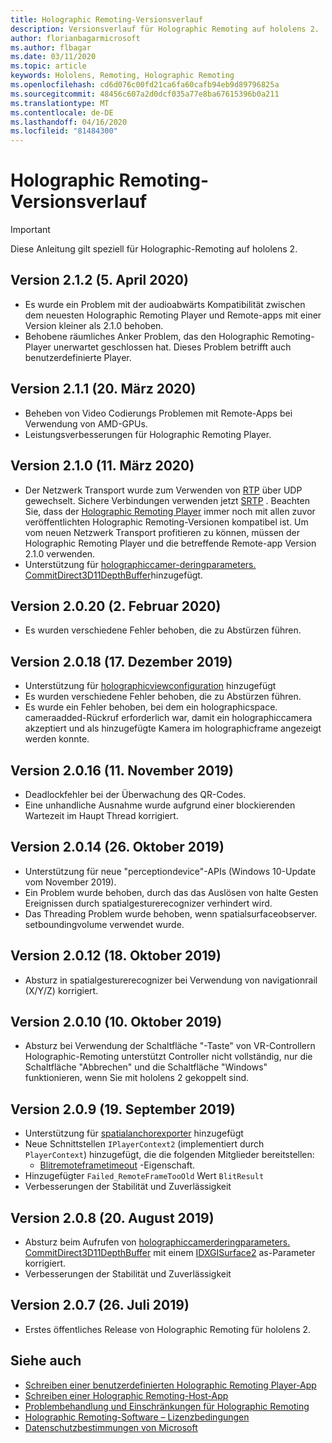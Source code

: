```yaml
---
title: Holographic Remoting-Versionsverlauf
description: Versionsverlauf für Holographic Remoting auf hololens 2.
author: florianbagarmicrosoft
ms.author: flbagar
ms.date: 03/11/2020
ms.topic: article
keywords: Hololens, Remoting, Holographic Remoting
ms.openlocfilehash: cd6d076c00fd21ca6fa60cafb94eb9d89796825a
ms.sourcegitcommit: 48456c607a2d0dcf035a77e8ba67615396b0a211
ms.translationtype: MT
ms.contentlocale: de-DE
ms.lasthandoff: 04/16/2020
ms.locfileid: "81484300"
---
```

# <a name="holographic-remoting-version-history"></a>Holographic Remoting-Versionsverlauf

> [!IMPORTANT]
> Diese Anleitung gilt speziell für Holographic-Remoting auf hololens 2.

## <a name="version-212-april-5-2020"></a>Version 2.1.2 (5. April 2020)<a name="v2.1.2"></a>
* Es wurde ein Problem mit der audioabwärts Kompatibilität zwischen dem neuesten Holographic Remoting Player und Remote-apps mit einer Version kleiner als 2.1.0 behoben.
* Behobene räumliches Anker Problem, das den Holographic Remoting-Player unerwartet geschlossen hat. Dieses Problem betrifft auch benutzerdefinierte Player.

## <a name="version-211-march-20-2020"></a>Version 2.1.1 (20. März 2020)<a name="v2.1.1"></a>
* Beheben von Video Codierungs Problemen mit Remote-Apps bei Verwendung von AMD-GPUs.
* Leistungsverbesserungen für Holographic Remoting Player.

## <a name="version-210-march-11-2020"></a>Version 2.1.0 (11. März 2020)<a name="v2.1.0"></a>
* Der Netzwerk Transport wurde zum Verwenden von [RTP](https://en.wikipedia.org/wiki/Real-time_Transport_Protocol) über UDP gewechselt. Sichere Verbindungen verwenden jetzt [SRTP](https://en.wikipedia.org/wiki/Secure_Real-time_Transport_Protocol) . Beachten Sie, dass der [Holographic Remoting Player](holographic-remoting-player.md) immer noch mit allen zuvor veröffentlichten Holographic Remoting-Versionen kompatibel ist. Um vom neuen Netzwerk Transport profitieren zu können, müssen der Holographic Remoting Player und die betreffende Remote-app Version 2.1.0 verwenden.
* Unterstützung für [holographiccamer-deringparameters. CommitDirect3D11DepthBuffer](https://docs.microsoft.com/uwp/api/windows.graphics.holographic.holographiccamerarenderingparameters.commitdirect3d11depthbuffer#Windows_Graphics_Holographic_HolographicCameraRenderingParameters_CommitDirect3D11DepthBuffer_Windows_Graphics_DirectX_Direct3D11_IDirect3DSurface_)hinzugefügt. 

## <a name="version-2020-february-2-2020"></a>Version 2.0.20 (2. Februar 2020)<a name="v2.0.20"></a>
* Es wurden verschiedene Fehler behoben, die zu Abstürzen führen.

## <a name="version-2018-december-17-2019"></a>Version 2.0.18 (17. Dezember 2019)<a name="v2.0.18"></a>
* Unterstützung für [holographicviewconfiguration](https://docs.microsoft.com/uwp/api/windows.graphics.holographic.holographicviewconfiguration) hinzugefügt
* Es wurden verschiedene Fehler behoben, die zu Abstürzen führen.
* Es wurde ein Fehler behoben, bei dem ein holographicspace. cameraadded-Rückruf erforderlich war, damit ein holographiccamera akzeptiert und als hinzugefügte Kamera im holographicframe angezeigt werden konnte.

## <a name="version-2016-november-11-2019"></a>Version 2.0.16 (11. November 2019)<a name="2.0.16"></a>
* Deadlockfehler bei der Überwachung des QR-Codes.
* Eine unhandliche Ausnahme wurde aufgrund einer blockierenden Wartezeit im Haupt Thread korrigiert.

## <a name="version-2014-october-26-2019"></a>Version 2.0.14 (26. Oktober 2019)<a name="v2.0.14"></a>
* Unterstützung für neue "perceptiondevice"-APIs (Windows 10-Update vom November 2019).
* Ein Problem wurde behoben, durch das das Auslösen von halte Gesten Ereignissen durch spatialgesturerecognizer verhindert wird.
* Das Threading Problem wurde behoben, wenn spatialsurfaceobserver. setboundingvolume verwendet wurde.

## <a name="version-2012-october-18-2019"></a>Version 2.0.12 (18. Oktober 2019)<a name="v2.0.12"></a>
* Absturz in spatialgesturerecognizer bei Verwendung von navigationrail (X/Y/Z) korrigiert.

## <a name="version-2010-october-10-2019"></a>Version 2.0.10 (10. Oktober 2019)<a name="v2.0.10"></a>
* Absturz bei Verwendung der Schaltfläche "-Taste" von VR-Controllern Holographic-Remoting unterstützt Controller nicht vollständig, nur die Schaltfläche "Abbrechen" und die Schaltfläche "Windows" funktionieren, wenn Sie mit hololens 2 gekoppelt sind.

## <a name="version-209-september-19-2019"></a>Version 2.0.9 (19. September 2019)<a name="v2.0.9"></a>
* Unterstützung für [spatialanchorexporter](https://docs.microsoft.com/uwp/api/windows.perception.spatial.spatialanchorexporter) hinzugefügt
* Neue Schnittstellen ```IPlayerContext2``` (implementiert durch ```PlayerContext```) hinzugefügt, die die folgenden Mitglieder bereitstellen:
  - [Blitremoteframetimeout](holographic-remoting-create-player.md#BlitRemoteFrameTimeout) -Eigenschaft.
* Hinzugefügter ```Failed_RemoteFrameTooOld``` Wert ```BlitResult```
* Verbesserungen der Stabilität und Zuverlässigkeit

## <a name="version-208-august-20-2019"></a>Version 2.0.8 (20. August 2019)<a name="v2.0.8"></a>

* Absturz beim Aufrufen von [holographiccamerderingparameters. CommitDirect3D11DepthBuffer](https://docs.microsoft.com/uwp/api/windows.graphics.holographic.holographiccamerarenderingparameters.commitdirect3d11depthbuffer) mit einem [IDXGISurface2](https://docs.microsoft.com/windows/win32/api/dxgi1_2/nn-dxgi1_2-idxgisurface2) as-Parameter korrigiert.
* Verbesserungen der Stabilität und Zuverlässigkeit

## <a name="version-207-july-26-2019"></a>Version 2.0.7 (26. Juli 2019)<a name="v2.0.7"></a>

* Erstes öffentliches Release von Holographic Remoting für hololens 2.

## <a name="see-also"></a>Siehe auch
* [Schreiben einer benutzerdefinierten Holographic Remoting Player-App](holographic-remoting-create-player.md)
* [Schreiben einer Holographic Remoting-Host-App](holographic-remoting-create-host.md)
* [Problembehandlung und Einschränkungen für Holographic Remoting](holographic-remoting-troubleshooting.md)
* [Holographic Remoting-Software – Lizenzbedingungen](https://docs.microsoft.com/legal/mixed-reality/microsoft-holographic-remoting-software-license-terms)
* [Datenschutzbestimmungen von Microsoft](https://go.microsoft.com/fwlink/?LinkId=521839)
